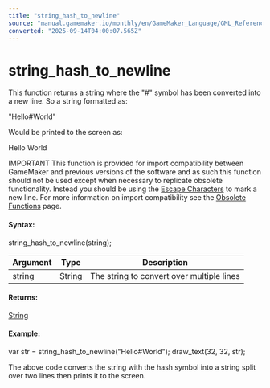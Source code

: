 ```yaml
---
title: "string_hash_to_newline"
source: "manual.gamemaker.io/monthly/en/GameMaker_Language/GML_Reference/Strings/string_hash_to_newline.htm"
converted: "2025-09-14T04:00:07.565Z"
---
```


# string\_hash\_to\_newline

This function returns a string where the "#" symbol has been converted into a new line. So a string formatted as:

"Hello#World"

Would be printed to the screen as:

Hello
World

IMPORTANT This function is provided for import compatibility between GameMaker and previous versions of the software and as such this function should not be used except when necessary to replicate obsolete functionality. Instead you should be using the [Escape Characters](Strings.htm#h1) to mark a new line. For more information on import compatibility see the [Obsolete Functions](../../../../../../Additional_Information/Obsolete_Functions.md) page.

#### Syntax:

string\_hash\_to\_newline(string);

| Argument | Type | Description |
| --- | --- | --- |
| string | String | The string to convert over multiple lines |

#### Returns:

[String](../../../../../../GameMaker_Language/GML_Overview/Data_Types.md)

#### Example:

var str = string\_hash\_to\_newline("Hello#World");
draw\_text(32, 32, str);

The above code converts the string with the hash symbol into a string split over two lines then prints it to the screen.